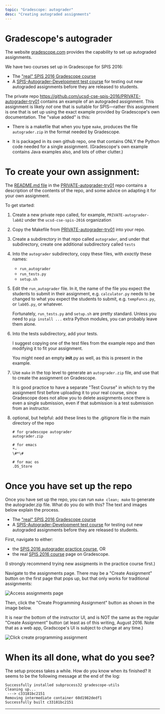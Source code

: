 ```yaml
---
topic: "Gradescope: autograder"
desc: "Creating autograded assignments"
---
```


# Gradescope's autograder

The website [gradescope.com](https://gradescope.com) provides the capability
to set up autograded assignments.

We have two courses set up in Gradescope for SPIS 2016:

* The ["real" SPIS 2016 Gradescope course](https://gradescope.com/courses/3559)
* A [SPIS-Autograder-Development test course](https://gradescope.com/courses/3670) for testing out new autograded assignments before they are released to students.


The private repo
<https://github.com/ucsd-cse-spis-2016/PRIVATE-autograder-try01>
contains an example of an autograded assignment.  This assignment is
likely *not* one that is suitable for SPIS&mdash;rather this assignment
is one that is set up using the exact example provided by Gradescope's
own documentation.   The "value added" is this:

* There is a makefile that when you type `make`, produces the file
    `autograder.zip` in the format needed by Gradescope.

* It is packaged in its own github repo, one that contains ONLY the
    Python code needed for a single assignment.  (Gradescope's own
    example contains Java examples also, and lots of other clutter.)

# To create your own assignment:

The [README.md
file](https://github.com/ucsd-cse-spis-2016/PRIVATE-autograder-try01/blob/master/README.md)
in the
[PRIVATE-autograder-try01](https://github.com/ucsd-cse-spis-2016/PRIVATE-autograder-try01)
repo contains a description of the contents of the repo, and some
advice on adapting it for your own assignment.

To get started:

1.  Create a new private repo called, for example,
    `PRIVATE-autograder-lab02` under the `ucsd-cse-spis-2016`
    organization

2.  Copy the Makefile from
    [PRIVATE-autograder-try01](https://github.com/ucsd-cse-spis-2016/PRIVATE-autograder-try01)
    into your repo.
    
3.  Create a subdirectory in that repo called `autograder`, and under
    that subdirectory, create one additional subdirectory called `tests`

4.  Into the `autograder` subdirectory, copy these files, with *exactly*
    these names:

    * `run_autograder`
    * `run_tests.py`
    * `setup.sh`

5.  Edit the `run_autograder` file.  In it, the name of the file you 
    expect the students to submit in their assignment, e.g. 
    `calculator.py` needs to be changed to what you expect the students
    to submit, e.g.
    `tempFuncs.py`, or `lab05.py`, or whatever.

    Fortunately, `run_tests.py` and `setup.sh` are pretty standard.
    Unless you need to `pip install ...` extra Python modules, 
    you can probably leave them alone.

6.  Into the tests subdirectory, add your tests.

    I suggest copying one of the test files from the example repo
    and then modifying it to fit your assignment.

    You might need an empty __init__.py as well,
    as this is present in the example.
    
7.  Use `make` in the top level to generate an `autograder.zip` file,
    and use that to create the assignment on Gradescope.
  
    It is good practice to have a separate "Test Course" in which to try
    the assignment first before uploading it to your real course,
    since Gradescope does not allow you to delete assignments once there
    is even a single submission, even if that submission is  a test 
    submission from an
    instructor.   


8.  optional, but helpful: add these lines to the .gitignore file in the main directory of the repo

    ```
    # for gradescope autograder
    autograder.zip

    # for emacs
    *~
    \#*\#

    # for mac os
    .DS_Store
    ```






# Once you have set up the repo

Once you have set up the repo, you can run `make clean; make` to generate
the autograder.zip file.  What do you do with this?  The text and images below
explain the process.

* The ["real" SPIS 2016 Gradescope course](https://gradescope.com/courses/3559)
* A [SPIS-Autograder-Development test course](https://gradescope.com/courses/3670) for testing out new autograded assignments before they are released to students.


First, navigate to either:
* the [SPIS 2016 autograder practice course](https://gradescope.com/courses/3670), OR
* the real [SPIS 2016 course](https://gradescope.com/courses/3670) page on Gradescope.  

(I strongly  recommend trying new assigments in the practice course first.)

Navigate to the assignments page.  There may be a "Create Assignment" button on the first
page that pops up, but that only works for traditional assignments:

![Access assignments page](gradescope-access-assignments-page-50.png)

Then, click the "Create Programming Assignment" button as shown in the image below.

It is near the bottom of the instructor UI, and is NOT the same as the regular
"Create Assignment" button (at least as of this writing, August 2016.  Note that
as a web app, Gradscope's UI is subject to change at any time.)

![Click create programming assignment](gradescope-click-create-programming-assignment-50.png)

# When its all done, what do you see?

The setup process takes a while.    How do you know when its finished?  It seems to be the following 
message at the end of the log:

```
Successfully installed subprocess32 gradescope-utils
Cleaning up...
 ---> c33181bc2151
Removing intermediate container 60d1982dedf1
Successfully built c33181bc2151
```

----

<div style="display:none;" data-note="This element provides link to generated page from github.com web interface">
Generated page: https://ucsd-cse-spis-2016.github.io/instructors/gradescope-autograder
</div>
